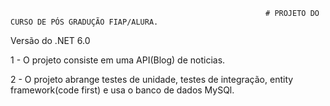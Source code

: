                                                              # PROJETO DO CURSO DE PÓS GRADUÇÃO FIAP/ALURA.
Versão do .NET 6.0


1 - O projeto consiste em uma API(Blog) de noticias.

2 - O projeto abrange testes de unidade, testes de integração, entity framework(code first) e usa o banco de dados MySQl.
